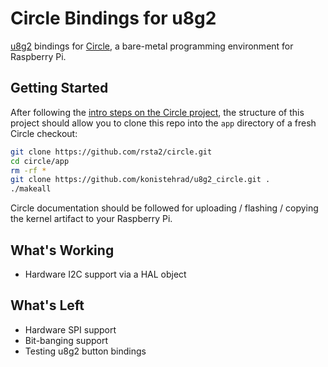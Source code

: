 # Circle Bindings for u8g2
[u8g2](https://github.com/olikraus/u8g2) bindings for [Circle](https://github.com/rsta2/circle), a bare-metal programming environment for Raspberry Pi.

## Getting Started
After following the [intro steps on the Circle project](https://github.com/rsta2/circle#building),
the structure of this project should allow you to clone this repo into
the `app` directory of a fresh Circle checkout:

```bash
git clone https://github.com/rsta2/circle.git
cd circle/app
rm -rf *
git clone https://github.com/konistehrad/u8g2_circle.git .
./makeall
```

Circle documentation should be followed for uploading / flashing / copying
the kernel artifact to your Raspberry Pi.

## What's Working
- Hardware I2C support via a HAL object

## What's Left
- Hardware SPI support
- Bit-banging support
- Testing u8g2 button bindings

